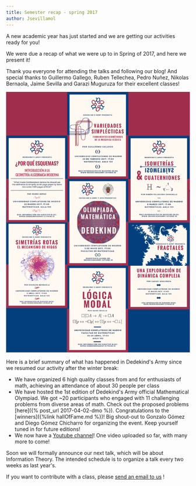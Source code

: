 ```yaml
---
title: Semester recap - spring 2017
author: Jsevillamol
---
```


A new academic year has just started and we are getting our activities ready for you!

We were due a recap of what we were up to in Spring of 2017, and here we present it!

Thank you everyone for attending the talks and following our blog! And special thanks to Guillermo Gallego, Ruben Tellechea, Pedro Nuñez, Nikolas Bernaola, Jaime Sevilla and Garazi Muguruza for their excellent classes!

 <img src="/images/posters/Collage_Spring2017.pdf" alt="Poster" style="width: 750px;"/>

Here is a brief summary of what has happened in Dedekind's Army since we resumed our activity after the winter break:

* We have organized 6 high quality classes from and for enthusiasts of math, achieving an attendance of about 30 people per class
* We have hosted the 1st edition of Dedekind's Army official Mathematical Olympiad. We got ~20 participants who engaged with 11 challenging problems from diverse areas of math. Check out the proposed problems [here]({% post_url 2017-04-02-dmo %}). Congratulations to the [winners]({%link hallOfFame.md %})! Big shout-out to Gonzalo Gómez and Diego Gómez Chicharro for organizing the event. Keep yourself tuned in for future editions!
* We now have a [Youtube channel](https://www.youtube.com/watch?v=U7zwNUOPfxA)! One video uploaded so far, with many more to come!

Soon we will formally announce our next talk, which will be about Information Theory. The intended schedule is to organize a talk every two weeks as last year's.

If you want to contribute with a class, please [send an email to us](mailto:dedekindsarmy@gmail.com) !
